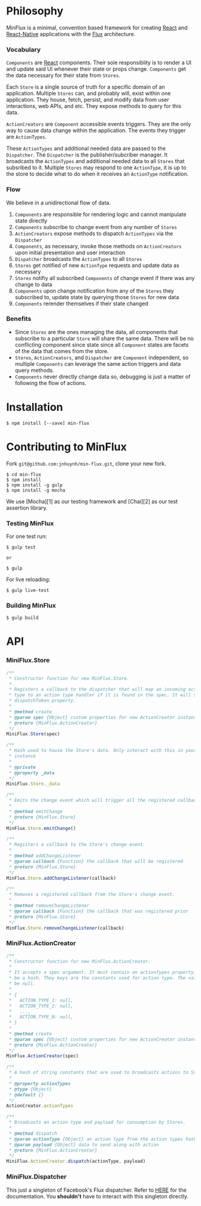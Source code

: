 # Philosophy

MinFlux is a minimal, convention based framework for creating [React][react] and
[React-Native][react-native] applications with the [Flux][flux] architecture.

### Vocabulary

`Components` are [React][react] components. Their sole responsiblity is to
render a UI and update said UI whenever their state or props change.
`Components` get the data necessary for their state from `Stores`.

Each `Store` is a single source of truth for a specific domain of an
application. Multiple `Stores` can, and probably will, exist within one
application. They house, fetch, persist, and modify data from user interactions,
web APIs, and etc. They expose methods to query for this data.

`ActionCreators` are `Component` accessible events triggers. They are the only
way to cause data change within the application. The events they trigger are
`ActionTypes`.

These `ActionTypes` and additional needed data are passed to the `Dispatcher`.
The `Dispatcher` is the publisher/subcriber manager. It broadcasts the
`ActionTypes` and additional needed data to all `Stores` that subsribed to it.
Multiple `Stores` may respond to one `ActionType`, it is up to the store to
decide what to do when it receives an `ActionType` notification.

### Flow

We believe in a unidirectional flow of data.

1. `Components` are responsible for rendering logic and cannot manipulate state
   directly
2. `Components` subscribe to change event from any number of `Stores`
3. `ActionCreators` expose methods to dispatch `ActionTypes` via the
   `Dispatcher`
4. `Components`, as necessary, invoke those methods on `ActionCreators` upon
   initial presentation and user interaction
5. `Dispatcher` broadcasts the `ActionTypes` to all `Stores`
5. `Stores` get notified of new `ActionType` requests and update data as
   necessary
6. `Stores` notifiy all subscribed `Components` of change event if there was any
   change to data
7. `Components` upon change notification from any of the `Stores` they
   subscribed to, update state by querying those `Stores` for new data
8. `Components` rerender themselves if their state changed

### Benefits

- Since `Stores` are the ones managing the data, all components that subscribe
  to a particular `Store` will share the same data. There will be no conflicting
  component since state since all `Component` states are facets of the data that
  comes from the store.
- `Stores`, `ActionCreators`, and `Dispatcher` are `Component` independent, so
  multiple `Components` can leverage the same action triggers and data query
  methods.
- `Components` never directly change data so, debugging is just a matter of
  following the flow of actions.

# Installation

```
$ npm install [--save] min-flux
```

# Contributing to MinFlux

Fork `git@github.com:jnhuynh/min-flux.git`, clone your new fork.

```
$ cd min-flux
$ npm install
$ npm install -g gulp
$ npm install -g mocha
```

We use [Mocha][1] as our testing framework and [Chai][2] as our test assertion
library.

### Testing MinFlux

For one test run:

```
$ gulp test

or

$ gulp
```

For live reloading:

```
$ gulp live-test
```

### Building MinFlux

```
$ gulp build
```

# API

### MiniFlux.Store

```js
/**
 * Constructor function for new MinFlux.Store.
 *
 * Registers a callback to the dispatcher that will map an incoming action
 * type to an action type handler if it is found in the spec. It will set the
 * dispatchToken property.
 *
 * @method create
 * @param spec {Object} custom properties for new ActionCreator instance
 * @return {MinFlux.ActionCreator}
 */
MiniFlux.Store(spec)
```

```js
/**
 * Hash used to house the Store's data. Only interact with this in your Store
 * instance
 *
 * @private
 * @property _data
 */
MiniFlux.Store._data
```

```js
/**
 * Emits the change event which will trigger all the registered callbacks.
 *
 * @method emitChange
 * @return {MinFlux.Store}
 */
MinFlux.Store.emitChange()
```

```js
/**
 * Registers a callback to the Store's change event.
 *
 * @method addChangeListener
 * @param callback {Function} the callback that will be registered
 * @return {MinFlux.Store}
 */
MinFlux.Store.addChangeListener(callback)
```

```js
/**
 * Removes a registered callback from the Store's change event.
 *
 * @method removeChangeListener
 * @param callback {Function} the callback that was registered prior
 * @return {MinFlux.Store}
 */
MinFlux.Store.removeChangeListener(callback)
```

### MiniFlux.ActionCreator

```js
/**
 * Constructor function for new MinFlux.ActionCreator.
 *
 * It accepts a spec argument. It must contain an actionTypes property. It must
 * be a hash. They keys are the constants used for action type. The values must
 * be null.
 *
 * {
 *   ACTION_TYPE_1: null,
 *   ACTION_TYPE_2: null,
 *   ...,
 *   ACTION_TYPE_N: null,
 * }
 *
 * @method create
 * @param spec {Object} custom properties for new ActionCreator instance
 * @return {MinFlux.ActionCreator}
 */
MinFlux.ActionCreator(spec)
```

```js
/**
 * A hash of string constants that are used to broadcasts actions to Stores.
 *
 * @property actionTypes
 * @type {Object}
 * @default {}
 */
ActionCreator.actionTypes
```

```js
/**
 * Broadcasts an action type and payload for consumption by Stores.
 *
 * @method dispatch
 * @param actionType {Object} an action type from the action types hash
 * @param payload {Object} data to send along with action
 * @return {MinFlux.ActionCreator}
 */
MiniFlux.ActionCreator.dispatch(actionType, payload)
```

### MiniFlux.Dispatcher

This just a singleton of Facebook's Flux dispatcher. Refer to [HERE][dispatcher]
for the documentation. You **shouldn't** have to interact with this singleton
directly.

[mocha]:http://mochajs.org/
[chai]:http://chaijs.com/
[react]:http://facebook.github.io/react/
[react-native]:https://facebook.github.io/react-native/
[flux]:https://facebook.github.io/flux/
[dispatcher]:https://facebook.github.io/flux/docs/dispatcher.html#content
